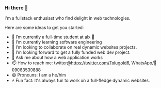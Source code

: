 ### Hi there 👋



I'm a fullstack enthusiast who find delight in web technologies.

Here are some ideas to get you started:

- 🔭 I’m currently a full-time student at alx 🏫
- 🌱 I’m currently learning software engineering
- 👯 I’m looking to collaborate on real dynamic websites projects.
- 🤔 I’m looking forward to get a fully funded web dev project.
- 💬 Ask me about how a web application works
- 📫 How to reach me: twitter@https://twitter.com/Tolugold6, WhatsApp/📲 09063530888
- 😄 Pronouns: I am a he/him
- ⚡ Fun fact: It's always fun to work on a full-fledge dynamic websites.

